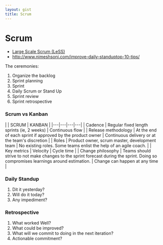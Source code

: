 ```yaml
---
layout: gist
title: Scrum
---
```


# Scrum

- [Large Scale Scrum (LeSS)](https://less.works/)
- <http://www.nimeshsoni.com/improve-daily-standuptop-10-tips/>

The ceremonies:
1. Organize the backlog
2. Sprint planning
3. Sprint
4. Daily Scrum or Stand Up
5. Sprint review
6. Sprint retrospective

### Scrum vs Kanban

|  | SCRUM | KANBAN |
|---|---|---|---|
| Cadence | Regular fixed length sprints (ie, 2 weeks) | Continuous flow |
| Release methodology |	At the end of each sprint if approved by the product owner |	Continuous delivery or at the team's discretion |
| Roles | Product owner, scrum master, development team |	No existing roles. Some teams enlist the help of an agile coach. |
| Key metrics |	Velocity | Cycle time |
| Change philosophy	| Teams should strive to not make changes to the sprint forecast during the sprint. Doing so compromises learnings around estimation. |	Change can happen at any time |

### Daily Standup

1. Dit it yesterday?
2. Will do it today? 
3. Any impediment?



### Retrospective 

1. What worked Well?
2. What could be improved?
3. What will we commit to doing in the next iteration?
4. Actionable commitment?
